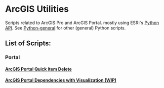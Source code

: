 # ArcGIS Utilities
Scripts related to ArcGIS Pro and ArcGIS Portal. mostly using ESRI's [Python API](https://developers.arcgis.com/python/). See [Python-general](https://github.com/oxyppgyn/Python-general) for other (general) Python scripts.

## List of Scripts:
### Portal
#### [ArcGIS Portal Quick Item Delete](https://github.com/oxyppgyn/ArcGIS-util/tree/3c29683c88cdc4f89c619b86b5dd5cecd2305637/Portal/portalQuickDelete)
#### [ArcGIS Portal Dependencies with Visualization (WIP)](https://github.com/oxyppgyn/ArcGIS-util/tree/3c29683c88cdc4f89c619b86b5dd5cecd2305637/Portal/portalDependenciesVisualization)
